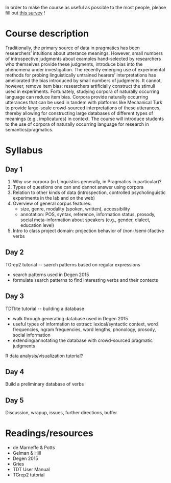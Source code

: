 In order to make the course as useful as possible to the most people, please fill out [this survey](https://docs.google.com/forms/d/e/1FAIpQLSeEFAbBObNEkY4VoCX4Vbj4D-6NwhCMXoyN3GnVhe6Jv4srtg/viewform) !

# Course description

Traditionally, the primary source of data in pragmatics has been researchers’ intuitions about utterance meanings. However, small numbers of introspective judgments about examples hand-selected by researchers who themselves provide these judgments, introduce bias into the  phenomena under investigation.  The recently emerging use of experimental methods for probing linguistically untrained  hearers’ interpretations has ameliorated the bias introduced by small numbers of judgments. It cannot, however, remove item bias: researchers  artificially construct the stimuli used in experiments. Fortunately, studying corpora of naturally occurring language can reduce item bias. Corpora provide naturally occurring utterances that can be used in tandem with platforms like Mechanical Turk to provide large-scale crowd-sourced interpretations of these utterances, thereby allowing for constructing large databases of different types of meanings (e.g., implicatures) in context. The course will introduce students to the use of corpora of naturally occurring language for research in semantics/pragmatics.

# Syllabus

## Day 1

1. Why use corpora (in Linguistics generally, in Pragmatics in particular)?
2. Types of questions one can and cannot answer using corpora
3. Relation to other kinds of data (introspection, controlled psycholinguistic experiments in the lab and on the web)
4. Overview of general corpus features:
	- size, genre, modality (spoken, written), accessibility
	- annotation: POS, syntax, reference, information status, prosody, social meta-information about speakers (e.g., gender, dialect, education level)
5. Intro to class project domain: projection behavior of (non-/semi-)factive verbs


## Day 2

TGrep2 tutorial -- saerch patterns based on regular expressions
- search patterns used in Degen 2015
- formulate search patterns to find interesting verbs and their contexts

## Day 3

TDTlite tutorial -- building a database
- walk through generating database used in Degen 2015
- useful types of information to extract: lexical/syntactic context, word frequencies, ngram frequencies, word lengths, phonology, prosody, social information
- extending/annotating the database with crowd-sourced pragmatic judgments

R data analysis/visualization tutorial?

## Day 4

Build a preliminary database of verbs

## Day 5

Discussion, wrapup, issues, further directions, buffer


# Readings/resources

- de Marneffe & Potts
- Gelman & Hill
- Degen 2015
- Gries
- TDT User Manual
- TGrep2 tutorial